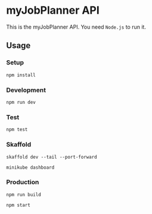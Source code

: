 # myJobPlanner API

This is the myJobPlanner API. You need `Node.js` to run it.

## Usage

### Setup

`npm install`

### Development

`npm run dev`

### Test

`npm test`

### Skaffold

`skaffold dev --tail --port-forward`

`minikube dashboard`


### Production

    npm run build

    npm start